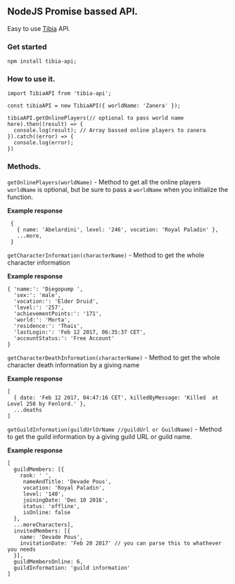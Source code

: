 ## NodeJS Promise bassed API.

Easy to use [Tibia](http://www.tibia.com/news/?subtopic=latestnews) API.

### Get started

`npm install tibia-api;`

### How to use it.

```
import TibiaAPI from 'tibia-api';

const tibiaAPI = new TibiaAPI({ worldName: 'Zanera' });

tibiaAPI.getOnlinePlayers(// optional to pass world name here).then((result) => {
  console.log(result); // Array bassed online players to zanera
}).catch((error) => {
  console.log(error);
})
```
### Methods.

`getOnlinePlayers(worldName)` - Method to get all the online players `worldName` is optional, but be sure to pass a `worldName` when you initialize the function.

**Example response**
```
 {
   { name: 'Abelardini', level: '246', vocation: 'Royal Paladin' },
   ...more,
 }
```
`getCharacterInformation(characterName)` - Method to get the whole character information

**Example response**
```
{ 'name:': 'Diegopump ',
  'sex:': 'male',
  'vocation:': 'Elder Druid',
  'level:': '257',
  'achievementPoints:': '171',
  'world:': 'Morta',
  'residence:': 'Thais',
  'lastLogin:': 'Feb 12 2017, 06:35:37 CET',
  'accountStatus:': 'Free Account'
}
```

`getCharacterDeathInformation(characterName)` - Method to get the whole character death information by a giving name

**Example response**
```
[
  { date: 'Feb 12 2017, 04:47:16 CET', killedByMessage: 'Killed  at Level 258 by Fenlord.' },
  ...deaths
]
```

`getGuildInformation(guildUrlOrName //guildUrl or GuildName)` - Method to get the guild information by a giving guild URL or guild name.

**Example response**
```
[
  guildMembers: [{
    rank: ' ',
     nameAndTitle: 'Devade Pous',
     vocation: 'Royal Paladin',
     level: '140',
     joiningDate: 'Dec 10 2016',
     status: 'offline',
     isOnline: false
  },
  ...moreCharacters],
  invitedMembers: [{
    name: 'Devade Pous',
    invitationDate: 'Feb 20 2017' // you can parse this to whathever you needs
  }],
  guildMembersOnline: 6,
  guildInformation: 'guild information'
]
```
